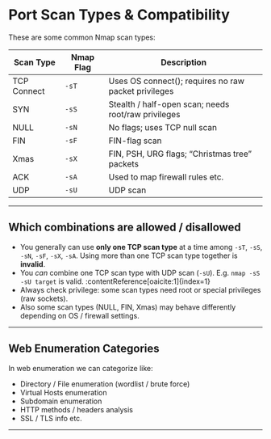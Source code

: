 # Port Scan Types & Compatibility

These are some common Nmap scan types:

| Scan Type       | Nmap Flag     | Description                                                  |
|------------------|----------------|--------------------------------------------------------------|
| TCP Connect      | `-sT`          | Uses OS connect(); requires no raw packet privileges         |
| SYN              | `-sS`          | Stealth / half-open scan; needs root/raw privileges          |
| NULL             | `-sN`          | No flags; uses TCP null scan                                 |
| FIN              | `-sF`          | FIN-flag scan                                               |
| Xmas             | `-sX`          | FIN, PSH, URG flags; “Christmas tree” packets                |
| ACK              | `-sA`          | Used to map firewall rules etc.                             |
| UDP              | `-sU`          | UDP scan                                                    |

---

## Which combinations are allowed / disallowed

- You generally can use **only one TCP scan type** at a time among `-sT`, `-sS`, `-sN`, `-sF`, `-sX`, `-sA`. Using more than one TCP scan type together is **invalid**.  
- You *can* combine one TCP scan type with UDP scan (`-sU`). E.g. `nmap -sS -sU target` is valid. :contentReference[oaicite:1]{index=1}  
- Always check privilege: some scan types need root or special privileges (raw sockets).  
- Also some scan types (NULL, FIN, Xmas) may behave differently depending on OS / firewall settings.  

---

## Web Enumeration Categories

In web enumeration we can categorize like:

- Directory / File enumeration (wordlist / brute force)  
- Virtual Hosts enumeration  
- Subdomain enumeration  
- HTTP methods / headers analysis  
- SSL / TLS info etc.

---

